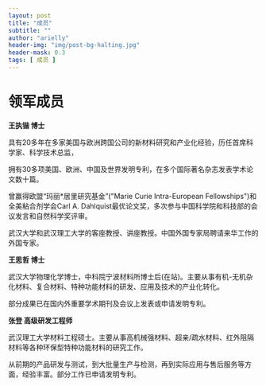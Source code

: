 ```yaml
---
layout: post
title: "成员"
subtitle: ""
author: "arielly"
header-img: "img/post-bg-halting.jpg"
header-mask: 0.3
tags: [ 成员 ]
---
```


# 领军成员

**王执锴 博士**

具有20多年在多家美国与欧洲跨国公司的新材料研究和产业化经验，历任首席科学家、科学技术总监，

拥有30多项美国、欧洲、中国及世界发明专利，在多个国际著名杂志发表学术论文数十篇。

曾赢得欧盟“玛丽\*居里研究基金”("Marie Curie Intra-European Fellowships")和全美粘合剂学会Carl A. Dahlquist最优论文奖，多次参与中国科学院和科技部的会议发言和自然科学奖评审。

武汉大学和武汉理工大学的客座教授、讲座教授。中国外国专家局聘请来华工作的外国专家。

**王思哲 博士**

武汉大学物理化学博士，中科院宁波材料所博士后(在站)。主要从事有机-无机杂化材料、复合材料、特种功能材料的研发、应用及技术的产业化转化。

部分成果已在国内外重要学术期刊及会议上发表或申请发明专利。

**张登 高级研发工程师**

武汉理工大学材料工程硕士。主要从事高机械强材料、超亲/疏水材料、红外阻隔材料等各种环保型特种功能材料的研究工作。

从前期的产品研发与测试，到大批量生产与检测，再到实际应用与售后服务等方面，经验丰富。部分工作已申请发明专利。
